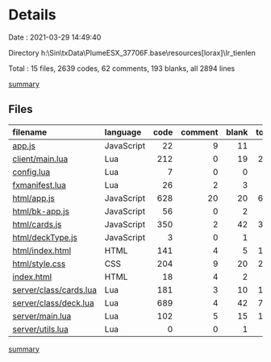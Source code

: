 # Details

Date : 2021-03-29 14:49:40

Directory h:\Sin\txData\PlumeESX_37706F.base\resources\[lorax]\lr_tienlen

Total : 15 files,  2639 codes, 62 comments, 193 blanks, all 2894 lines

[summary](results.md)

## Files
| filename | language | code | comment | blank | total |
| :--- | :--- | ---: | ---: | ---: | ---: |
| [app.js](/app.js) | JavaScript | 22 | 9 | 11 | 42 |
| [client/main.lua](/client/main.lua) | Lua | 212 | 0 | 19 | 231 |
| [config.lua](/config.lua) | Lua | 7 | 0 | 0 | 7 |
| [fxmanifest.lua](/fxmanifest.lua) | Lua | 26 | 2 | 3 | 31 |
| [html/app.js](/html/app.js) | JavaScript | 628 | 20 | 20 | 668 |
| [html/bk-app.js](/html/bk-app.js) | JavaScript | 56 | 0 | 2 | 58 |
| [html/cards.js](/html/cards.js) | JavaScript | 350 | 2 | 42 | 394 |
| [html/deckType.js](/html/deckType.js) | JavaScript | 3 | 0 | 1 | 4 |
| [html/index.html](/html/index.html) | HTML | 141 | 4 | 5 | 150 |
| [html/style.css](/html/style.css) | CSS | 204 | 9 | 20 | 233 |
| [index.html](/index.html) | HTML | 18 | 4 | 2 | 24 |
| [server/class/cards.lua](/server/class/cards.lua) | Lua | 181 | 3 | 10 | 194 |
| [server/class/deck.lua](/server/class/deck.lua) | Lua | 689 | 4 | 42 | 735 |
| [server/main.lua](/server/main.lua) | Lua | 102 | 5 | 15 | 122 |
| [server/utils.lua](/server/utils.lua) | Lua | 0 | 0 | 1 | 1 |

[summary](results.md)
